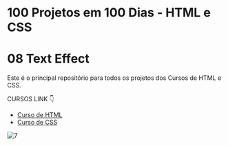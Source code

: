 # 100 Projetos em 100 Dias - HTML e CSS
# 08 Text Effect 
Este é o principal repositório para todos os projetos dos Cursos de HTML e CSS.

CURSOS LINK 👇

-   [Curso de HTML](https://johnpires.com/cursos/html-tutorial/)
-   [Curso de CSS](https://johnpires.com/cursos/css-fundamentos-basicos/)



![7](https://user-images.githubusercontent.com/26515702/188921897-0354fc2c-4d78-4fb6-a927-611511aabea8.png)